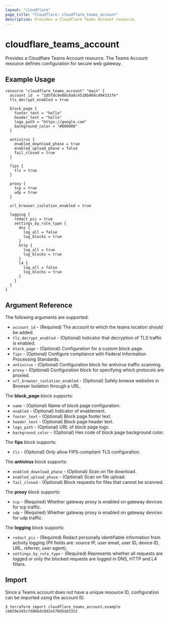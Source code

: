 ```yaml
---
layout: "cloudflare"
page_title: "Cloudflare: cloudflare_teams_account"
description: Provides a Cloudflare Teams Account resource.
---
```


# cloudflare_teams_account

Provides a Cloudflare Teams Account resource. The Teams Account resource defines configuration for secure web gateway.

## Example Usage

```hcl
resource "cloudflare_teams_account" "main" {
  account_id  = "1d5fdc9e88c8a8c4518b068cd94331fe"
  tls_decrypt_enabled = true

  block_page {
    footer_text = "hello"
    header_text = "hello"
    logo_path = "https://google.com"
    background_color = "#000000"
  }

  antivirus {
    enabled_download_phase = true
    enabled_upload_phase = false
    fail_closed = true
  }

  fips {
    tls = true
  }

  proxy {
    tcp = true
    udp = true
  }

  url_browser_isolation_enabled = true

  logging {
    redact_pii = true
    settings_by_rule_type {
      dns {
        log_all = false
        log_blocks = true
      }
      http {
        log_all = true
        log_blocks = true
      }
      l4 {
        log_all = false
        log_blocks = true
      }
    }
  }
}
```

## Argument Reference

The following arguments are supported:

- `account_id` - (Required) The account to which the teams location should be added.
- `tls_decrypt_enabled` - (Optional) Indicator that decryption of TLS traffic is enabled.
- `block_page` - (Optional) Configuration for a custom block page.
- `fips` - (Optional) Configure compliance with Federal Information Processing Standards.
- `antivirus` - (Optional) Configuration block for antivirus traffic scanning.
- `proxy` - (Optional) Configuration block for specifying which protocols are proxied.
- `url_browser_isolation_enabled` - (Optional) Safely browse websites in Browser Isolation through a URL.

The **block_page** block supports:

- `name` - (Optional) Name of block page configuration.
- `enabled` - (Optional) Indicator of enablement.
- `footer_text` - (Optional) Block page footer text.
- `header_text` - (Optional) Block page header text.
- `logo_path` - (Optional) URL of block page logo.
- `background_color` - (Optional) Hex code of block page background color.

The **fips** block supports:

- `tls` - (Optional) Only allow FIPS-compliant TLS configuration.

The **antivirus** block supports:

- `enabled_download_phase` - (Optional) Scan on file download.
- `enabled_upload_phase` - (Optional) Scan on file upload.
- `fail_closed` - (Optional) Block requests for files that cannot be scanned.

The **proxy** block supports:

- `tcp` - (Required) Whether gateway proxy is enabled on gateway devices for tcp traffic.
- `udp` - (Required) Whether gateway proxy is enabled on gateway devices for udp traffic.

The **logging** block supports:

- `redact_pii` - (Required) Redact personally identifiable information from activity logging (PII fields are: source IP,
  user email, user ID, device ID, URL, referrer, user agent).
- `settings_by_rule_type` - (Required) Represents whether all requests are logged or only the blocked requests are
  logged in DNS, HTTP and L4 filters.

## Import

Since a Teams account does not have a unique resource ID, configuration can be imported using the account ID.

```
$ terraform import cloudflare_teams_account.example cb029e245cfdd66dc8d2e570d5dd3322
```
